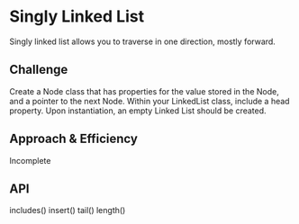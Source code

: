 # Singly Linked List
Singly linked list allows you to traverse in one direction, mostly forward.

## Challenge
Create a Node class that has properties for the value stored in the Node, and a pointer to the next Node.
Within your LinkedList class, include a head property. Upon instantiation, an empty Linked List should be created.

## Approach & Efficiency
Incomplete

## API
includes()
insert()
tail()
length()